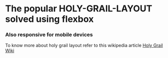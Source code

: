   <h1> The popular HOLY-GRAIL-LAYOUT solved using flexbox </h1>
 <h3> Also responsive for mobile devices </h3>
 
 <p> To know more about holy grail layout refer to this wikipedia article 
  <a href="https://en.wikipedia.org/wiki/Holy_grail_(web_design)" target="_blank">Holy Grail Wiki</a>
 </p>
